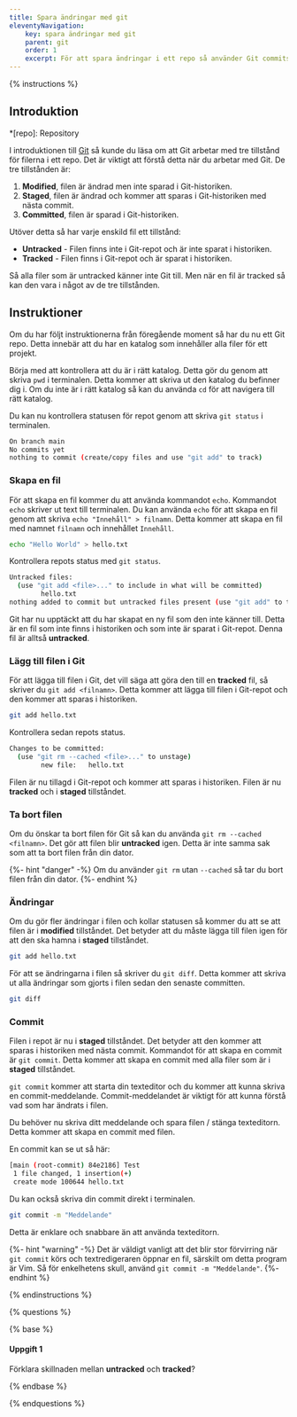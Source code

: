 ```yaml
---
title: Spara ändringar med git
eleventyNavigation:
    key: spara ändringar med git
    parent: git
    order: 1
    excerpt: För att spara ändringar i ett repo så använder Git commits.
---
```


{% instructions %}

## Introduktion

*[repo]: Repository

I introduktionen till [Git](/introduktion/vad-ar/git-versionshantering/) så kunde du läsa om att Git arbetar med tre tillstånd för filerna i ett repo. Det är viktigt att förstå detta när du arbetar med Git. De tre tillstånden är:

1. **Modified**, filen är ändrad men inte sparad i Git-historiken.
2. **Staged**, filen är ändrad och kommer att sparas i Git-historiken med nästa commit.
3. **Committed**, filen är sparad i Git-historiken.

Utöver detta så har varje enskild fil ett tillstånd:

-   **Untracked** - Filen finns inte i Git-repot och är inte sparat i historiken.
-   **Tracked** - Filen finns i Git-repot och är sparat i historiken.

Så alla filer som är untracked känner inte Git till. Men när en fil är tracked så kan den vara i något av de tre tillstånden.

## Instruktioner

Om du har följt instruktionerna från föregående moment så har du nu ett Git repo. Detta innebär att du har en katalog som innehåller alla filer för ett projekt.

Börja med att kontrollera att du är i rätt katalog. Detta gör du genom att skriva `pwd` i terminalen. Detta kommer att skriva ut den katalog du befinner dig i. Om du inte är i rätt katalog så kan du använda `cd` för att navigera till rätt katalog.

Du kan nu kontrollera statusen för repot genom att skriva `git status` i terminalen.

```bash
On branch main
No commits yet
nothing to commit (create/copy files and use "git add" to track)
```

### Skapa en fil

För att skapa en fil kommer du att använda kommandot `echo`. Kommandot `echo` skriver ut text till terminalen. Du kan använda `echo` för att skapa en fil genom att skriva `echo "Innehåll" > filnamn`. Detta kommer att skapa en fil med namnet `filnamn` och innehållet `Innehåll`.

```bash
echo "Hello World" > hello.txt
```

Kontrollera repots status med `git status`.

```bash
Untracked files:
  (use "git add <file>..." to include in what will be committed)
        hello.txt
nothing added to commit but untracked files present (use "git add" to track)
```

Git har nu upptäckt att du har skapat en ny fil som den inte känner till. Detta är en fil som inte finns i historiken och som inte är sparat i Git-repot. Denna fil är alltså **untracked**.

### Lägg till filen i Git

För att lägga till filen i Git, det vill säga att göra den till en **tracked** fil, så skriver du `git add <filnamn>`. Detta kommer att lägga till filen i Git-repot och den kommer att sparas i historiken.

```bash
git add hello.txt
```

Kontrollera sedan repots status.

```bash
Changes to be committed:
  (use "git rm --cached <file>..." to unstage)
        new file:   hello.txt
```

Filen är nu tillagd i Git-repot och kommer att sparas i historiken. Filen är nu **tracked** och i **staged** tillståndet.

### Ta bort filen

Om du önskar ta bort filen för Git så kan du använda `git rm --cached <filnamn>`. Det gör att filen blir **untracked** igen. Detta är inte samma sak som att ta bort filen från din dator.

{%- hint "danger" -%}
Om du använder `git rm` utan `--cached` så tar du bort filen från din dator.
{%- endhint %}

### Ändringar

Om du gör fler ändringar i filen och kollar statusen så kommer du att se att filen är i **modified** tillståndet. Det betyder att du måste lägga till filen igen för att den ska hamna i **staged** tillståndet.

```bash
git add hello.txt
```

För att se ändringarna i filen så skriver du `git diff`. Detta kommer att skriva ut alla ändringar som gjorts i filen sedan den senaste committen.

```bash
git diff
```

### Commit

Filen i repot är nu i **staged** tillståndet. Det betyder att den kommer att sparas i historiken med nästa commit. Kommandot för att skapa en commit är `git commit`. Detta kommer att skapa en commit med alla filer som är i **staged** tillståndet.

`git commit` kommer att starta din texteditor och du kommer att kunna skriva en commit-meddelande. Commit-meddelandet är viktigt för att kunna förstå vad som har ändrats i filen.

Du behöver nu skriva ditt meddelande och spara filen / stänga texteditorn. Detta kommer att skapa en commit med filen.

En commit kan se ut så här:

```bash
[main (root-commit) 84e2186] Test
 1 file changed, 1 insertion(+)
 create mode 100644 hello.txt
```

Du kan också skriva din commit direkt i terminalen.

```bash
git commit -m "Meddelande"
```

Detta är enklare och snabbare än att använda texteditorn.

{%- hint "warning" -%}
Det är väldigt vanligt att det blir stor förvirring när `git commit` körs och textredigeraren öppnar en fil, särskilt om detta program är Vim. Så för enkelhetens skull, använd `git commit -m "Meddelande"`.
{%- endhint %}

{% endinstructions %}

{% questions %}

{% base %}

#### Uppgift 1

Förklara skillnaden mellan **untracked** och **tracked**?

{% endbase %}

{% endquestions %}
